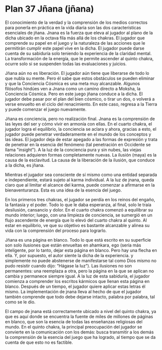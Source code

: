 # Plan 37 Jñana (jñana)

El conocimiento de la verdad y la comprensión de los medios correctos para ponerla en práctica en la vida diaria son las dos características esenciales de jñana. Jnana es la fuerza que eleva al jugador al plano de la dicha ubicado en la octava fila más allá de los chakras. El jugador que comprende su papel en el juego y la naturaleza de las acciones que le permitirán cumplir este papel vive en la dicha. El jugador puede darse cuenta de su sabiduría solo teniendo la experiencia de la claridad mental. La transformación de la energía, que le permite ascender al quinto chakra, ocurre solo si se suspenden todas las evaluaciones y juicios.

Jñana aún no es liberación. El jugador aún tiene que liberarse de todo lo que nubla su mente. Pero él sabe que estos obstáculos se pueden eliminar y que la Conciencia Cósmica es una meta muy alcanzable. Algunos filósofos hindúes ven a Jnana como un camino directo a Moksha, la Conciencia Cósmica. Pero en este juego jñana conduce a la dicha. El jugador debe pasar por el plan del bien cósmico, o tirar un dos, o volverá a verse envuelto en el ciclo del renacimiento. En este caso, regresa a la Tierra y puede comenzar el juego nuevamente.

Jñana es conciencia, pero no realización final. Jnana es la comprensión de las leyes del ser y cómo vivir en armonía con ellas. En el cuarto chakra, el jugador logra el equilibrio, la conciencia se aclara y ahora, gracias a esto, el jugador puede penetrar verdaderamente en el mundo de los conceptos y las ideas. El jugador deja de estar apegado a las formas de expresión y trata de penetrar en la esencia del fenómeno (tal penetración en Occidente se llama "insight"). A la luz de la conciencia pura y sin nubes, las viejas relaciones adquieren formas completamente nuevas. La ilusión (maya) es la causa de la esclavitud. La causa de la liberación de la ilusión, que conduce a la dicha, es jñana.

Mientras el jugador sea consciente de sí mismo como una entidad separada e independiente, estará sujeto al karma individual. A la luz de jnana, queda claro que al limitar el alcance del karma, puede comenzar a afirmarse en la bienaventuranza. Esta es una idea de la esencia del juego.

En los primeros tres chakras, el jugador se perdía en los reinos del engaño, la fantasía y el poder. Todo lo que le daba esperanza, al final, solo le traía desilusión, cansancio y dolor. En el cuarto chakra comenzó a equilibrar su mundo interior; luego, con una limpieza de conciencia, se sumergió en un flujo ascendente de energía que lo elevó del cuarto chakra al quinto. Al estar en equilibrio, ve que su objetivo es bastante alcanzable y alinea su vida con la comprensión del proceso para lograrlo.

Jñana es una página en blanco. Todo lo que está escrito en su superficie son solo ilusiones que están envueltas en ahamkara, ego (sería más inteligente, por lo tanto, dejar esta página en blanco. Pero hay una flecha en ella. Y, por supuesto, el autor siente la dicha de la experiencia. y simplemente no puede abstenerse de manifestarse tal como Dios mismo no pudo resistir cuando dijo: “Hágase la luz”). Las ilusiones no son permanentes: una reemplaza a otra, pero la página en la que se aplican no cambia y permanece siempre igual. A la luz de esta sabiduría, el jugador comienza a comprender los escritos kármicos que llenan esta página en blanco. Después de un tiempo, el jugador quiere aplicar estas letras él mismo. La implementación de jnana lleva al hecho de que el jugador también comprende que todo debe dejarse intacto, palabra por palabra, tal como se le dio.

El campo de jnana está correctamente ubicado a nivel del quinto chakra, ya que es aquí donde se encuentra la fuente de miles de millones de páginas en blanco, que son la esencia de todas las enseñanzas religiosas del mundo. En el quinto chakra, la principal preocupación del jugador se convierte en la comunicación con los demás: busca transmitir a los demás la comprensión de la esencia del juego que ha logrado, al tiempo que se da cuenta de que esto no es factible.
